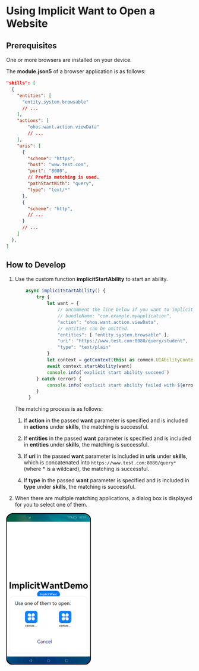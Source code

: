 # Using Implicit Want to Open a Website


## Prerequisites

One or more browsers are installed on your device.

The **module.json5** of a browser application is as follows:

```json
"skills": [
  {
    "entities": [
      "entity.system.browsable"
      // ...
    ],
    "actions": [
        "ohos.want.action.viewData"
        // ...
    ],
    "uris": [
      {
        "scheme": "https",
        "host": "www.test.com",
        "port": "8080",
        // Prefix matching is used.
        "pathStartWith": "query",
        "type": "text/*"
      },
      {
        "scheme": "http",
        // ...
      }
      // ...
    ]
  },
]
```


## How to Develop

1. Use the custom function **implicitStartAbility** to start an ability.

   ```ts
       async implicitStartAbility() {
           try {
               let want = {
                   // Uncomment the line below if you want to implicitly query data only in the specific bundle.
                   // bundleName: "com.example.myapplication",
                   "action": "ohos.want.action.viewData",
                   // entities can be omitted.
                   "entities": [ "entity.system.browsable" ],
                   "uri": "https://www.test.com:8080/query/student",
                   "type": "text/plain"
               }
               let context = getContext(this) as common.UIAbilityContext;
               await context.startAbility(want)
               console.info(`explicit start ability succeed`)
           } catch (error) {
               console.info(`explicit start ability failed with ${error.code}`)
           }
        }
   ```

     The matching process is as follows:
   1. If **action** in the passed **want** parameter is specified and is included in **actions** under **skills**, the matching is successful.

   2. If **entities** in the passed **want** parameter is specified and is included in **entities** under **skills**, the matching is successful.

   3. If **uri** in the passed **want** parameter is included in **uris** under **skills**, which is concatenated into `https://www.test.com:8080/query*` (where \* is a wildcard), the matching is successful.

   4. If **type** in the passed **want** parameter is specified and is included in **type** under **skills**, the matching is successful.

2. When there are multiple matching applications, a dialog box is displayed for you to select one of them. 
<img src="figures/stage-want1.png" alt="stage-want1" style="zoom:80%;" />
